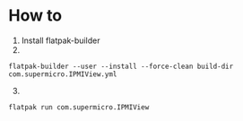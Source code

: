 # How to

1. Install flatpak-builder
2.
```
flatpak-builder --user --install --force-clean build-dir com.supermicro.IPMIView.yml 
```
3.
```
flatpak run com.supermicro.IPMIView
```
